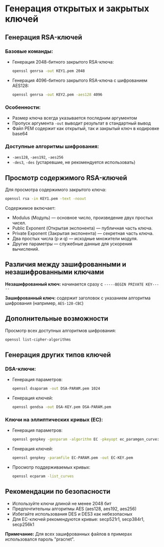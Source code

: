 # Генерация открытых и закрытых ключей

## Генерация RSA-ключей

### Базовые команды:
- Генерация 2048-битного закрытого RSA-ключа:
  ```bash
  openssl genrsa -out KEY1.pem 2048
  ```

- Генерация 4096-битного закрытого RSA-ключа с шифрованием AES128:
  ```bash
  openssl genrsa -out KEY2.pem -aes128 4096
  ```

### Особенности:
- Размер ключа всегда указывается последним аргументом
- Пропуск аргумента `-out` выводит результат в стандартный вывод
- Файл PEM содержит как открытый, так и закрытый ключ в кодировке base64

### Доступные алгоритмы шифрования:
- `-aes128`, `-aes192`, `-aes256`
- `-des3`, `-des` (устаревшие, не рекомендуется использовать)

## Просмотр содержимого RSA-ключей

Для просмотра содержимого закрытого ключа:
```bash
openssl rsa -in KEY1.pem -text -noout
```

Содержимое включает:
- Modulus (Модуль) — основное число, произведение двух простых чисел.
- Public Exponent (Открытая экспонента) — публичная часть ключа.
- Private Exponent (Закрытая экспонента) — секретная часть ключа.
- Два простых числа (p и q) — исходные множители модуля.
- Другие параметры — служебные данные для ускорения вычислений.

## Различия между зашифрованными и незашифрованными ключами

**Незашифрованный ключ:** начинается сразу с `-----BEGIN PRIVATE KEY-----`

**Зашифрованный ключ:** содержит заголовок с указанием алгоритма шифрования (например, `AES-128-CBC`)

## Дополнительные возможности

Просмотр всех доступных алгоритмов шифрования:
```bash
openssl list-cipher-algorithms
```

## Генерация других типов ключей

### DSA-ключи:
- Генерация параметров:
  ```bash
  openssl dsaparam -out DSA-PARAM.pem 1024
  ```
  
- Генерация ключей:
  ```bash
  openssl gendsa -out DSA-KEY.pem DSA-PARAM.pem
  ```

### Ключи на эллиптических кривых (EC):
- Генерация параметров:
  ```bash
  openssl genpkey -genparam -algorithm EC -pkeyopt ec_paramgen_curve:secp384r1 -out EC-PARAM.pem
  ```
  
- Генерация ключей:
  ```bash
  openssl genpkey -paramfile EC-PARAM.pem -out EC-KEY.pem
  ```

- Просмотр поддерживаемых кривых:
  ```bash
  openssl ecparam -list_curves
  ```

## Рекомендации по безопасности

- Используйте ключи длиной не менее 2048 бит
- Предпочтительны алгоритмы AES (aes128, aes192, aes256)
- Избегайте использования DES и DES3 как небезопасных
- Для EC-ключей рекомендуются кривые: secp521r1, secp384r1, secp256k1

**Примечание:** Для всех зашифрованных файлов в примерах использовался пароль "pracnet".
